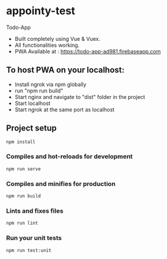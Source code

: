 # appointy-test
Todo-App
* Built completely using Vue & Vuex.
* All functionalities working.
* PWA Available at : https://todo-app-ad981.firebaseapp.com
## To host PWA on your localhost:
* Install ngrok via npm globally
* run "npm run build"
* Start nginx and navigate to "dist" folder in the project
* Start localhost
* Start ngrok at the same port as localhost

## Project setup
```
npm install
```

### Compiles and hot-reloads for development
```
npm run serve
```

### Compiles and minifies for production
```
npm run build
```

### Lints and fixes files
```
npm run lint
```

### Run your unit tests
```
npm run test:unit
```

